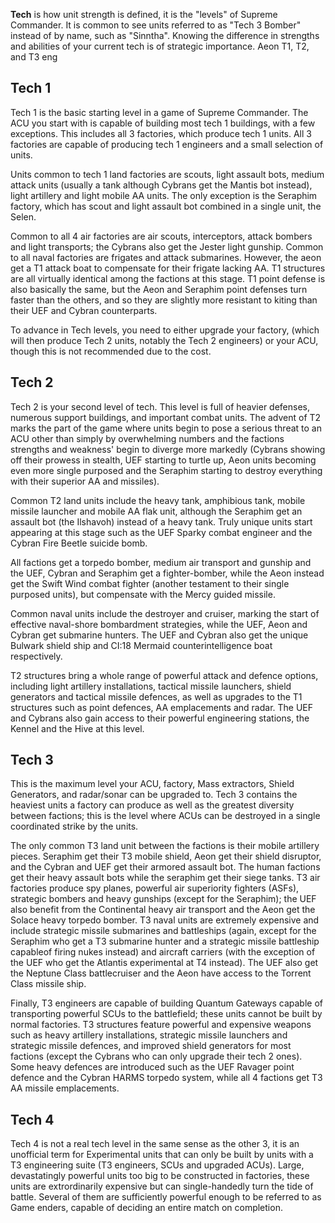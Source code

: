 **Tech** is how unit strength is defined, it is the "levels" of Supreme
Commander. It is common to see units referred to as "Tech 3 Bomber"
instead of by name, such as "Sinntha". Knowing the difference in
strengths and abilities of your current tech is of strategic importance.
Aeon T1, T2, and T3 eng

## Tech 1

Tech 1 is the basic starting level in a game of Supreme Commander. The
ACU you start with is capable of building most tech 1 buildings, with a
few exceptions. This includes all 3 factories, which produce tech 1
units. All 3 factories are capable of producing tech 1 engineers and a
small selection of units.

Units common to tech 1 land factories are scouts, light assault bots,
medium attack units (usually a tank although Cybrans get the Mantis bot
instead), light artillery and light mobile AA units. The only exception
is the Seraphim factory, which has scout and light assault bot combined
in a single unit, the Selen.

Common to all 4 air factories are air scouts, interceptors, attack
bombers and light transports; the Cybrans also get the Jester light
gunship. Common to all naval factories are frigates and attack
submarines. However, the aeon get a T1 attack boat to compensate for
their frigate lacking AA. T1 structures are all virtually identical
among the factions at this stage. T1 point defense is also basically the
same, but the Aeon and Seraphim point defenses turn faster than the
others, and so they are slightly more resistant to kiting than their UEF
and Cybran counterparts.

To advance in Tech levels, you need to either upgrade your factory,
(which will then produce Tech 2 units, notably the Tech 2 engineers) or
your ACU, though this is not recommended due to the cost.

## Tech 2

Tech 2 is your second level of tech. This level is full of heavier
defenses, numerous support buildings, and important combat units. The
advent of T2 marks the part of the game where units begin to pose a
serious threat to an ACU other than simply by overwhelming numbers and
the factions strengths and weakness' begin to diverge more markedly
(Cybrans showing off their prowess in stealth, UEF starting to turtle
up, Aeon units becoming even more single purposed and the Seraphim
starting to destroy everything with their superior AA and missiles).

Common T2 land units include the heavy tank, amphibious tank, mobile
missile launcher and mobile AA flak unit, although the Seraphim get an
assault bot (the Ilshavoh) instead of a heavy tank. Truly unique units
start appearing at this stage such as the UEF Sparky combat engineer and
the Cybran Fire Beetle suicide bomb.

All factions get a torpedo bomber, medium air transport and gunship and
the UEF, Cybran and Seraphim get a fighter-bomber, while the Aeon
instead get the Swift Wind combat fighter (another testament to their
single purposed units), but compensate with the Mercy guided missile.

Common naval units include the destroyer and cruiser, marking the start
of effective naval-shore bombardment strategies, while the UEF, Aeon and
Cybran get submarine hunters. The UEF and Cybran also get the unique
Bulwark shield ship and CI:18 Mermaid counterintelligence boat
respectively.

T2 structures bring a whole range of powerful attack and defence
options, including light artillery installations, tactical missile
launchers, shield generators and tactical missile defences, as well as
upgrades to the T1 structures such as point defences, AA emplacements
and radar. The UEF and Cybrans also gain access to their powerful
engineering stations, the Kennel and the Hive at this level.

## Tech 3

This is the maximum level your ACU, factory, Mass extractors, Shield
Generators, and radar/sonar can be upgraded to. Tech 3 contains the
heaviest units a factory can produce as well as the greatest diversity
between factions; this is the level where ACUs can be destroyed in a
single coordinated strike by the units.

The only common T3 land unit between the factions is their mobile
artillery pieces. Seraphim get their T3 mobile shield, Aeon get their
shield disruptor, and the Cybran and UEF get their armored assault bot.
The human factions get their heavy assault bots while the seraphim get
their siege tanks. T3 air factories produce spy planes, powerful air
superiority fighters (ASFs), strategic bombers and heavy gunships
(except for the Seraphim); the UEF also benefit from the Continental
heavy air transport and the Aeon get the Solace heavy torpedo bomber. T3
naval units are extremely expensive and include strategic missile
submarines and battleships (again, except for the Seraphim who get a T3
submarine hunter and a strategic missile battleship capableof firing
nukes instead) and aircraft carriers (with the exception of the UEF who
get the Atlantis experimental at T4 instead). The UEF also get the
Neptune Class battlecruiser and the Aeon have access to the Torrent
Class missile ship.

Finally, T3 engineers are capable of building Quantum Gateways capable
of transporting powerful SCUs to the battlefield; these units cannot be
built by normal factories. T3 structures feature powerful and expensive
weapons such as heavy artillery installations, strategic missile
launchers and strategic missile defences, and improved shield generators
for most factions (except the Cybrans who can only upgrade their tech 2
ones). Some heavy defences are introduced such as the UEF Ravager point
defence and the Cybran HARMS torpedo system, while all 4 factions get T3
AA missile emplacements.

## Tech 4

Tech 4 is not a real tech level in the same sense as the other 3, it is
an unofficial term for Experimental units that can only be built by
units with a T3 engineering suite (T3 engineers, SCUs and upgraded
ACUs). Large, devastatingly powerful units too big to be constructed in
factories, these units are extrordinarily expensive but can
single-handedly turn the tide of battle. Several of them are
sufficiently powerful enough to be referred to as Game enders, capable
of deciding an entire match on completion.
